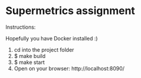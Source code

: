 # Supermetrics assignment

Instructions:

Hopefully you have Docker installed :) 

1. cd into the project folder
2. $ make build
3. $ make start
4. Open on your browser: http://localhost:8090/
